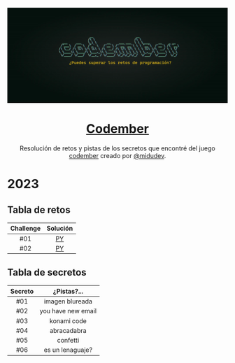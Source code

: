<div align="center">

![Codember](./images/codember.webp)

# [Codember](https://codember.dev)

Resolución de retos y pistas de los secretos que encontré del juego [codember](https://codember.dev/) creado por [@midudev](https://github.com/midudev/).

</div>

# 2023

## Tabla de retos

| Challenge |                                   Solución                                   |
| :-------: | :--------------------------------------------------------------------------: |
|    #01    | [PY](2023/challenge1.py) |
|    #02    | [PY](2023/challenge2.py) |

## Tabla de secretos

| Secreto |   ¿Pistas?...      |
| :-----: | :----------------: |
|   #01   | imagen blureada    |
|   #02   | you have new email |
|   #03   | konami code        |
|   #04   | abracadabra        |
|   #05   | confetti           |
|   #06   | es un lenaguaje?   |
